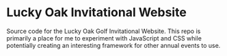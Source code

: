# Lucky Oak Invitational Website

Source code for the Lucky Oak Golf Invitational Website.  This repo is primarily a place for me to experiment with JavaScript and CSS while potentially creating an interesting framework for other annual events to use.
